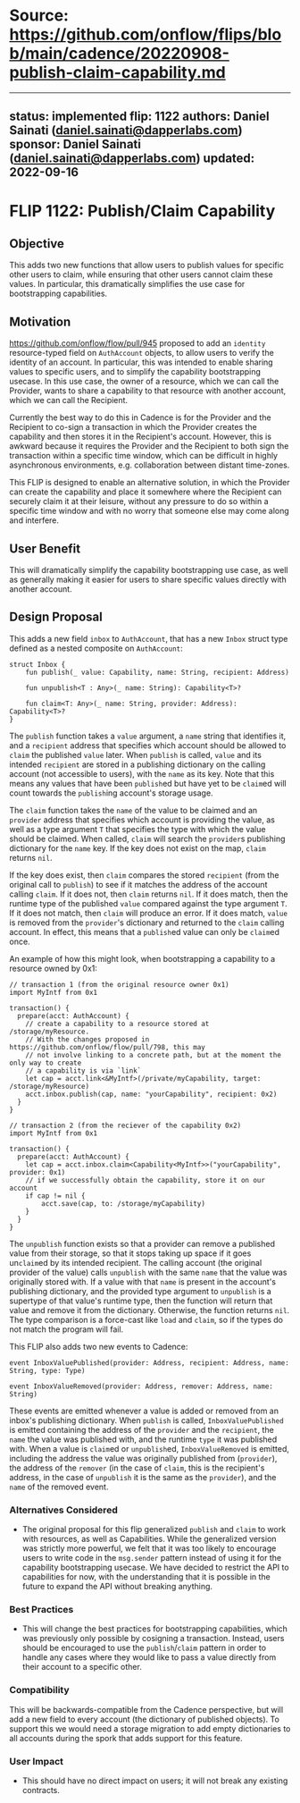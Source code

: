 # Source: https://github.com/onflow/flips/blob/main/cadence/20220908-publish-claim-capability.md

---
status: implemented
flip: 1122
authors: Daniel Sainati (daniel.sainati@dapperlabs.com)
sponsor: Daniel Sainati (daniel.sainati@dapperlabs.com)
updated: 2022-09-16
---

# FLIP 1122: Publish/Claim Capability

## Objective

This adds two new functions that allow users to publish values for specific other
users to claim, while ensuring that other users cannot claim these values. In particular,
this dramatically simplifies the use case for bootstrapping capabilities.

## Motivation

https://github.com/onflow/flow/pull/945 proposed to add an `identity` resource-typed field
on `AuthAccount` objects, to allow users to verify the identity of an account. In particular,
this was intended to enable sharing values to specific users, and to simplify the capability bootstrapping
usecase. In this use case, the owner of a resource, which we can call the Provider,
wants to share a capability to that resource with another account, which we can call the Recipient.

Currently the best way to do this in Cadence is for the Provider and the Recipient to co-sign a transaction
in which the Provider creates the capability and then stores it in the Recipient's account. However,
this is awkward because it requires the Provider and the Recipient to both sign the transaction within a specific
time window, which can be difficult in highly asynchronous environments, e.g. collaboration between distant time-zones.

This FLIP is designed to enable an alternative solution, in which the Provider can create the capability and place it somewhere
where the Recipient can securely claim it at their leisure, without any pressure to do so within a specific time window and with
no worry that someone else may come along and interfere.

## User Benefit

This will dramatically simplify the capability bootstrapping use case, as well as generally making it easier for users
to share specific values directly with another account.

## Design Proposal

This adds a new field `inbox` to `AuthAccount`, that has a new `Inbox` struct type
defined as a nested composite on `AuthAccount`:

```cadence
struct Inbox {
    fun publish(_ value: Capability, name: String, recipient: Address)

    fun unpublish<T : Any>(_ name: String): Capability<T>?

    fun claim<T: Any>(_ name: String, provider: Address): Capability<T>?
}
```

The `publish` function takes a `value` argument, a `name` string that identifies it,
and a `recipient` address that specifies which account should be allowed to `claim` the
published `value` later. When `publish` is called, `value` and its intended `recipient` are stored
in a publishing dictionary on the calling account (not accessible to users), with the `name` as its key.
Note that this means any values that have been `publish`ed but have yet to be `claim`ed will count towards
the `publish`ing account's storage usage.

The `claim` function takes the `name` of the value to be claimed and an `provider` address that
specifies which account is providing the value, as well as a type argument `T` that specifies
the type with which the value should be claimed. When called, `claim` will search the `provider`s
publishing dictionary for the `name` key. If the key does not exist on the map, `claim` returns `nil`.

If the key does exist, then `claim` compares the stored `recipient` (from the original call to `publish`)
to see if it matches the address of the account calling `claim`. If it does not, then `claim` returns `nil`.
If it does match, then the runtime type of the published `value` compared against the type argument `T`. If
it does not match, then `claim` will produce an error. If it does match, `value` is removed from the `provider`'s dictionary and
returned to the `claim` calling account. In effect, this means that a `publish`ed value can only be `claim`ed once.

An example of how this might look, when bootstrapping a capability to a resource owned by 0x1:

```cadence
// transaction 1 (from the original resource owner 0x1)
import MyIntf from 0x1

transaction() {
  prepare(acct: AuthAccount) {
    // create a capability to a resource stored at /storage/myResource.
    // With the changes proposed in https://github.com/onflow/flow/pull/798, this may
    // not involve linking to a concrete path, but at the moment the only way to create
    // a capability is via `link`
    let cap = acct.link<&MyIntf>(/private/myCapability, target: /storage/myResource)
    acct.inbox.publish(cap, name: "yourCapability", recipient: 0x2)
  }
}
```

```cadence
// transaction 2 (from the reciever of the capability 0x2)
import MyIntf from 0x1

transaction() {
  prepare(acct: AuthAccount) {
    let cap = acct.inbox.claim<Capability<MyIntf>>("yourCapability", provider: 0x1)
    // if we successfully obtain the capability, store it on our account
    if cap != nil {
        acct.save(cap, to: /storage/myCapability)
    }
  }
}
```

The `unpublish` function exists so that a provider can remove a published value from their storage, so that it
stops taking up space if it goes un`claim`ed by its intended recipient. The calling account (the original provider
of the value) calls `unpublish` with the same `name` that the value was originally stored with. If a value with that
`name` is present in the account's publishing dictionary, and the provided type argument to `unpublish` is a supertype
of that value's runtime type, then the function will return that value and remove it from the dictionary. Otherwise,
the function returns `nil`. The type comparison is a force-cast like `load` and `claim`, so if the types do not match
the program will fail.

This FLIP also adds two new events to Cadence:

```cadence
event InboxValuePublished(provider: Address, recipient: Address, name: String, type: Type)

event InboxValueRemoved(provider: Address, remover: Address, name: String)
```

These events are emitted whenever a value is added or removed from an inbox's publishing dictionary. When `publish` is called,
`InboxValuePublished` is emitted containing the address of the `provider` and the `recipient`, the `name` the value was published with, and the runtime
`type` it was published with. When a value is `claim`ed or `unpublish`ed, `InboxValueRemoved` is emitted, including the address the value was
originally published from (`provider`), the address of the `remover` (in the case of `claim`, this is the recipient's address, in the case of
`unpublish` it is the same as the `provider`), and the `name` of the removed event.

### Alternatives Considered

* The original proposal for this flip generalized `publish` and `claim` to work with resources, as well as Capabilities.
While the generalized version was strictly more powerful, we felt that it was too likely to encourage users
to write code in the `msg.sender` pattern instead of using it for the capability bootstrapping usecase. We have decided to
restrict the API to capabilities for now, with the understanding that it is possible in the future to expand the API without breaking anything.

### Best Practices

* This will change the best practices for bootstrapping capabilities, which was previously only
possible by cosigning a transaction. Instead, users should be encouraged to use the `publish`/`claim` pattern
in order to handle any cases where they would like to pass a value directly from their account to a specific
other.

### Compatibility

This will be backwards-compatible from the Cadence perspective, but will add a new field to
every account (the dictionary of published objects). To support this we would need a storage migration
to add empty dictionaries to all accounts during the spork that adds support for this feature.

### User Impact

* This should have no direct impact on users; it will not break any existing contracts.
